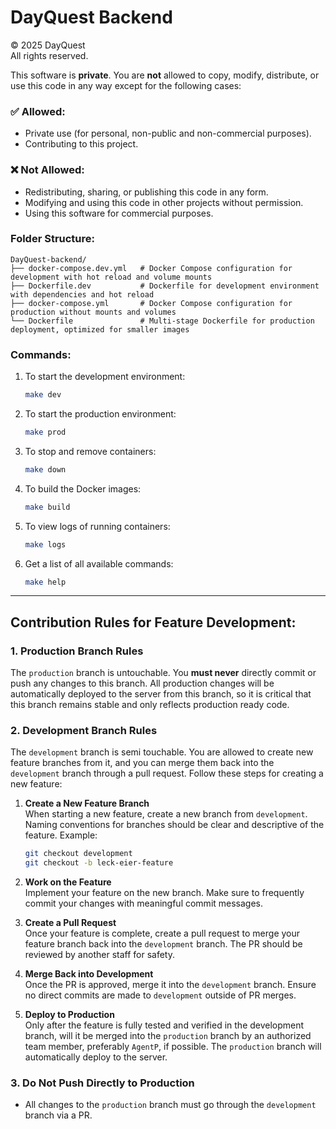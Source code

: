 # DayQuest Backend

© 2025 DayQuest  
All rights reserved.

This software is **private**. You are **not** allowed to copy, modify, distribute, or use this code in any way except for the following cases:  

### ✅ Allowed:
- Private use (for personal, non-public and non-commercial purposes).
- Contributing to this project.  

### ❌ Not Allowed:
- Redistributing, sharing, or publishing this code in any form.
- Modifying and using this code in other projects without permission.
- Using this software for commercial purposes.  


### Folder Structure:

```
DayQuest-backend/
├── docker-compose.dev.yml   # Docker Compose configuration for development with hot reload and volume mounts
├── Dockerfile.dev           # Dockerfile for development environment with dependencies and hot reload
├── docker-compose.yml       # Docker Compose configuration for production without mounts and volumes
└── Dockerfile               # Multi-stage Dockerfile for production deployment, optimized for smaller images
```

### Commands:

1. To start the development environment:
   ```bash
   make dev
   ```

2. To start the production environment:
   ```bash
   make prod
   ```

3. To stop and remove containers:
   ```bash
   make down
   ```

4. To build the Docker images:
   ```bash
   make build
   ```

5. To view logs of running containers:
   ```bash
   make logs
   ```
6. Get a list of all available commands:
   ```bash
   make help
   ```
---

## Contribution Rules for Feature Development:

### 1. **Production Branch Rules**

The `production` branch is untouchable. You **must never** directly commit or push any changes to this branch. All production changes will be automatically deployed to the server from this branch, so it is critical that this branch remains stable and only reflects production ready code.

### 2. **Development Branch Rules**

The `development` branch is semi touchable. You are allowed to create new feature branches from it, and you can merge them back into the `development` branch through a pull request. Follow these steps for creating a new feature:

1. **Create a New Feature Branch**  
   When starting a new feature, create a new branch from `development`. Naming conventions for branches should be clear and descriptive of the feature. Example:
   ```bash
   git checkout development
   git checkout -b leck-eier-feature
   ```

2. **Work on the Feature**  
   Implement your feature on the new branch. Make sure to frequently commit your changes with meaningful commit messages.

3. **Create a Pull Request**  
   Once your feature is complete, create a pull request to merge your feature branch back into the `development` branch. The PR should be reviewed by another staff for safety.

4. **Merge Back into Development**  
   Once the PR is approved, merge it into the `development` branch. Ensure no direct commits are made to `development` outside of PR merges.

5. **Deploy to Production**  
   Only after the feature is fully tested and verified in the development branch, will it be merged into the `production` branch by an authorized team member, preferably `AgentP`, if possible. The `production` branch will automatically deploy to the server.

### 3. **Do Not Push Directly to Production**

- All changes to the `production` branch must go through the `development` branch via a PR.
